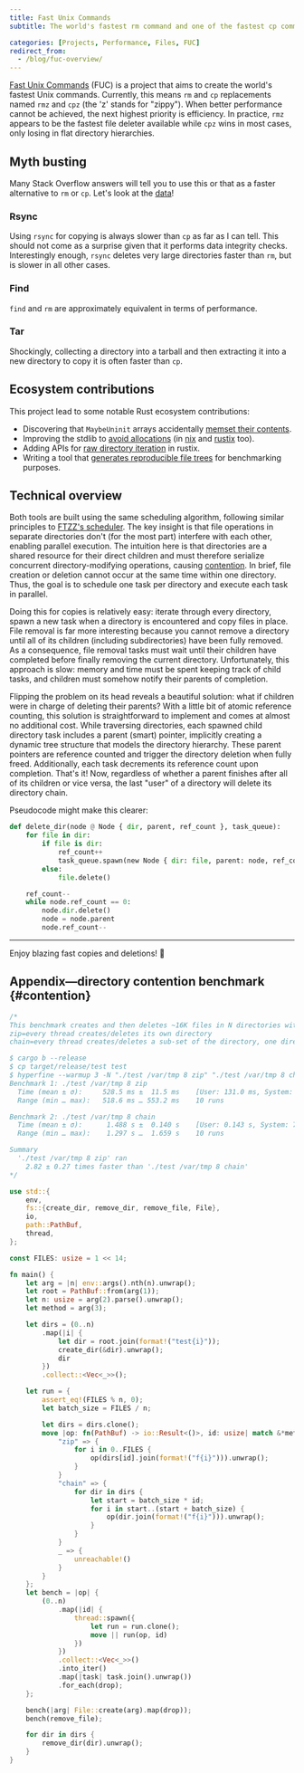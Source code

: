 ```yaml
---
title: Fast Unix Commands
subtitle: The world's fastest rm command and one of the fastest cp commands

categories: [Projects, Performance, Files, FUC]
redirect_from:
  - /blog/fuc-overview/
---
```


[Fast Unix Commands](https://github.com/SUPERCILEX/fuc) (FUC) is a project that aims to create the
world's fastest Unix commands. Currently, this means `rm` and `cp` replacements named `rmz` and
`cpz` (the 'z' stands for "zippy"). When better performance cannot be achieved, the next highest
priority is efficiency. In practice, `rmz` appears to be the fastest file deleter available
while `cpz` wins in most cases, only losing in flat directory hierarchies.

## Myth busting

Many Stack Overflow answers will tell you to use this or that as a faster alternative to `rm`
or `cp`. Let's look at the [data](https://github.com/SUPERCILEX/fuc/tree/master/comparisons)!

### Rsync

Using `rsync` for copying is always slower than `cp` as far as I can tell. This should not come as a
surprise given that it performs data integrity checks. Interestingly enough, `rsync` deletes very
large directories faster than `rm`, but is slower in all other cases.

### Find

`find` and `rm` are approximately equivalent in terms of performance.

### Tar

Shockingly, collecting a directory into a tarball and then extracting it into a new directory to
copy it is often faster than `cp`.

## Ecosystem contributions

This project lead to some notable Rust ecosystem contributions:

- Discovering that `MaybeUninit` arrays accidentally
  [memset their contents](https://github.com/rust-lang/rust/issues/96274).
- Improving the stdlib to [avoid allocations](https://github.com/rust-lang/rust/pull/93668)
  (in [nix](https://github.com/nix-rust/nix/pull/1655) and
  [rustix](https://github.com/bytecodealliance/rustix/pull/448) too).
- Adding APIs for [raw directory iteration](https://github.com/bytecodealliance/rustix/pull/457) in
  rustix.
- Writing a tool that [generates reproducible file trees](/blog/ftzz-overview) for benchmarking
  purposes.

## Technical overview

Both tools are built using the same scheduling algorithm, following similar principles
to [FTZZ's scheduler](/blog/ftzz-overview#scheduling-algorithm). The key insight is that file
operations in separate directories don't (for the most part) interfere with each other, enabling
parallel execution. The intuition here is that directories are a shared resource for their direct
children and must therefore serialize concurrent directory-modifying operations, causing
[contention](#contention). In brief, file creation or deletion cannot occur at the same time within
one directory. Thus, the goal is to schedule one task per directory and execute each task in
parallel.

Doing this for copies is relatively easy: iterate through every directory, spawn a new task when a
directory is encountered and copy files in place. File removal is far more interesting because you
cannot remove a directory until all of its children (including subdirectories) have been fully
removed. As a consequence, file removal tasks must wait until their children have completed before
finally removing the current directory. Unfortunately, this approach is slow: memory and time must
be spent keeping track of child tasks, and children must somehow notify their parents of completion.

Flipping the problem on its head reveals a beautiful solution: what if children were in charge of
deleting their parents? With a little bit of atomic reference counting, this solution is
straightforward to implement and comes at almost no additional cost. While traversing directories,
each spawned child directory task includes a parent (smart) pointer, implicitly creating a dynamic
tree structure that models the directory hierarchy. These parent pointers are reference counted and
trigger the directory deletion when fully freed. Additionally, each task decrements its reference
count upon completion. That's it! Now, regardless of whether a parent finishes after all of its
children or vice versa, the last "user" of a directory will delete its directory chain.

Pseudocode might make this clearer:

```python
def delete_dir(node @ Node { dir, parent, ref_count }, task_queue):
    for file in dir:
        if file is dir:
            ref_count++
            task_queue.spawn(new Node { dir: file, parent: node, ref_count: 1 })
        else:
            file.delete()

    ref_count--
    while node.ref_count == 0:
        node.dir.delete()
        node = node.parent
        node.ref_count--
```

---

Enjoy blazing fast copies and deletions! 🚀

## Appendix—directory contention benchmark {#contention}

<p></p>

```rust
/*
This benchmark creates and then deletes ~16K files in N directories with two possible methods:
zip=every thread creates/deletes its own directory
chain=every thread creates/deletes a sub-set of the directory, one directory at a time

$ cargo b --release
$ cp target/release/test test
$ hyperfine --warmup 3 -N "./test /var/tmp 8 zip" "./test /var/tmp 8 chain"
Benchmark 1: ./test /var/tmp 8 zip
  Time (mean ± σ):     528.5 ms ±  11.5 ms    [User: 131.0 ms, System: 3460.0 ms]
  Range (min … max):   518.6 ms … 553.2 ms    10 runs

Benchmark 2: ./test /var/tmp 8 chain
  Time (mean ± σ):      1.488 s ±  0.140 s    [User: 0.143 s, System: 7.991 s]
  Range (min … max):    1.297 s …  1.659 s    10 runs

Summary
  './test /var/tmp 8 zip' ran
    2.82 ± 0.27 times faster than './test /var/tmp 8 chain'
*/

use std::{
    env,
    fs::{create_dir, remove_dir, remove_file, File},
    io,
    path::PathBuf,
    thread,
};

const FILES: usize = 1 << 14;

fn main() {
    let arg = |n| env::args().nth(n).unwrap();
    let root = PathBuf::from(arg(1));
    let n: usize = arg(2).parse().unwrap();
    let method = arg(3);

    let dirs = (0..n)
        .map(|i| {
            let dir = root.join(format!("test{i}"));
            create_dir(&dir).unwrap();
            dir
        })
        .collect::<Vec<_>>();

    let run = {
        assert_eq!(FILES % n, 0);
        let batch_size = FILES / n;

        let dirs = dirs.clone();
        move |op: fn(PathBuf) -> io::Result<()>, id: usize| match &*method {
            "zip" => {
                for i in 0..FILES {
                    op(dirs[id].join(format!("f{i}"))).unwrap();
                }
            }
            "chain" => {
                for dir in dirs {
                    let start = batch_size * id;
                    for i in start..(start + batch_size) {
                        op(dir.join(format!("f{i}"))).unwrap();
                    }
                }
            }
            _ => {
                unreachable!()
            }
        }
    };
    let bench = |op| {
        (0..n)
            .map(|id| {
                thread::spawn({
                    let run = run.clone();
                    move || run(op, id)
                })
            })
            .collect::<Vec<_>>()
            .into_iter()
            .map(|task| task.join().unwrap())
            .for_each(drop);
    };

    bench(|arg| File::create(arg).map(drop));
    bench(remove_file);

    for dir in dirs {
        remove_dir(dir).unwrap();
    }
}
```
